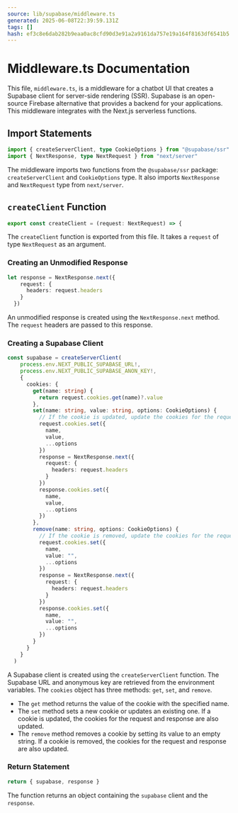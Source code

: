 ```yaml
---
source: lib/supabase/middleware.ts
generated: 2025-06-08T22:39:59.131Z
tags: []
hash: ef3c8e6dab282b9eaa0ac8cfd90d3e91a2a9161da757e19a164f8163df6541b5
---
```


# Middleware.ts Documentation

This file, `middleware.ts`, is a middleware for a chatbot UI that creates a Supabase client for server-side rendering (SSR). Supabase is an open-source Firebase alternative that provides a backend for your applications. This middleware integrates with the Next.js serverless functions.

## Import Statements

```ts
import { createServerClient, type CookieOptions } from "@supabase/ssr"
import { NextResponse, type NextRequest } from "next/server"
```

The middleware imports two functions from the `@supabase/ssr` package: `createServerClient` and `CookieOptions` type. It also imports `NextResponse` and `NextRequest` type from `next/server`.

## `createClient` Function

```ts
export const createClient = (request: NextRequest) => {
```

The `createClient` function is exported from this file. It takes a `request` of type `NextRequest` as an argument.

### Creating an Unmodified Response

```ts
let response = NextResponse.next({
    request: {
      headers: request.headers
    }
  })
```

An unmodified response is created using the `NextResponse.next` method. The `request` headers are passed to this response.

### Creating a Supabase Client

```ts
const supabase = createServerClient(
    process.env.NEXT_PUBLIC_SUPABASE_URL!,
    process.env.NEXT_PUBLIC_SUPABASE_ANON_KEY!,
    {
      cookies: {
        get(name: string) {
          return request.cookies.get(name)?.value
        },
        set(name: string, value: string, options: CookieOptions) {
          // If the cookie is updated, update the cookies for the request and response
          request.cookies.set({
            name,
            value,
            ...options
          })
          response = NextResponse.next({
            request: {
              headers: request.headers
            }
          })
          response.cookies.set({
            name,
            value,
            ...options
          })
        },
        remove(name: string, options: CookieOptions) {
          // If the cookie is removed, update the cookies for the request and response
          request.cookies.set({
            name,
            value: "",
            ...options
          })
          response = NextResponse.next({
            request: {
              headers: request.headers
            }
          })
          response.cookies.set({
            name,
            value: "",
            ...options
          })
        }
      }
    }
  )
```

A Supabase client is created using the `createServerClient` function. The Supabase URL and anonymous key are retrieved from the environment variables. The `cookies` object has three methods: `get`, `set`, and `remove`. 

- The `get` method returns the value of the cookie with the specified name.
- The `set` method sets a new cookie or updates an existing one. If a cookie is updated, the cookies for the request and response are also updated.
- The `remove` method removes a cookie by setting its value to an empty string. If a cookie is removed, the cookies for the request and response are also updated.

### Return Statement

```ts
return { supabase, response }
```

The function returns an object containing the `supabase` client and the `response`.